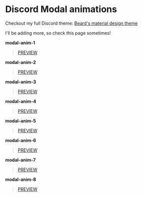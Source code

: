 # Discord Modal animations
Checkout my full Discord theme: [Beard's material design theme](https://github.com/BeardDesign1/Material-design-theme)

I'll be adding more, so check this page sometimes!

**modal-anim-1**

> [PREVIEW](https://gfycat.com/SecondJauntyDassierat)

**modal-anim-2**

> [PREVIEW](https://gfycat.com/HiddenLeanAnnelida)

**modal-anim-3**

> [PREVIEW](https://gfycat.com/InformalPowerlessColt)

**modal-anim-4**

> [PREVIEW](https://gfycat.com/UnpleasantGrippingClownanemonefish)

**modal-anim-5**

> [PREVIEW](https://gfycat.com/AgileKindChamois)

**modal-anim-6**

> [PREVIEW](https://gfycat.com/AmpleAptDwarfrabbit)

**modal-anim-7**

> [PREVIEW](https://gfycat.com/GraciousInfatuatedAntipodesgreenparakeet)

**modal-anim-8**

> [PREVIEW](https://gfycat.com/InstructiveRealisticKangaroo)
